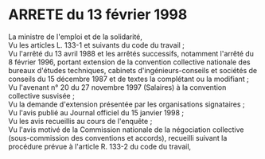 # ARRETE du 13 février 1998

La ministre de l'emploi et de la solidarité,  
 Vu les articles L. 133-1 et suivants du code du travail ;  
 Vu l'arrêté du 13 avril 1988 et les arrêtés successifs, notamment l'arrêté du 8 février 1996, portant extension de la convention collective nationale des bureaux d'études techniques, cabinets d'ingénieurs-conseils et sociétés de conseils du 15 décembre 1987 et de textes la complétant ou la modifiant ;  
 Vu l'avenant n° 20 du 27 novembre 1997 (Salaires) à la convention collective susvisée ;  
 Vu la demande d'extension présentée par les organisations signataires ;  
 Vu l'avis publié au Journal officiel du 15 janvier 1998 ;  
 Vu les avis recueillis au cours de l'enquête ;  
 Vu l'avis motivé de la Commission nationale de la négociation collective (sous-commission des conventions et accords), recueilli suivant la procédure prévue à l'article R. 133-2 du code du travail,  
